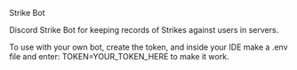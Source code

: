 Strike Bot

Discord Strike Bot for keeping records of Strikes against users in servers.


To use with your own bot, create the token, and inside your IDE make a .env file and enter: TOKEN=YOUR_TOKEN_HERE 
to make it work.
